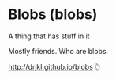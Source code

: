 # Blobs (blobs)

A thing that has stuff in it

Mostly friends. Who are blobs.

http://drjkl.github.io/blobs
👆
